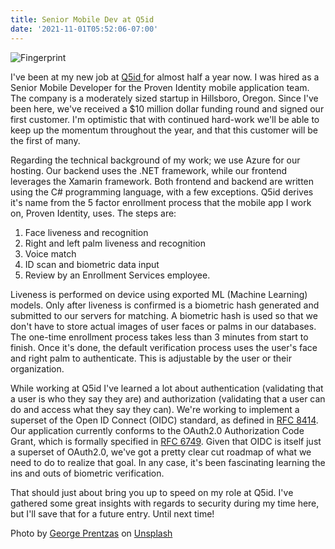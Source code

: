 ```yaml
---
title: Senior Mobile Dev at Q5id
date: '2021-11-01T05:52:06-07:00'
---
```

![Fingerprint](/blog-v3/assets/fingerprint.jpg)

I've been at my new job at [Q5id ](https://q5id.com/)for almost half a year now.  I was hired as a Senior Mobile Developer for the Proven Identity mobile application team.  The company is a moderately sized startup in Hillsboro, Oregon.  Since I've been here, we've received a $10 million dollar funding round and signed our first customer.  I'm optimistic that with continued hard-work we'll be able to keep up the momentum throughout the year, and that this customer will be the first of many.

Regarding the technical background of my work; we use Azure for our hosting.  Our backend uses the .NET framework, while our frontend leverages the Xamarin framework.  Both frontend and backend are written using the C# programming language, with a few exceptions.  Q5id derives it's name from the 5 factor enrollment process that the mobile app I work on, Proven Identity, uses.  The steps are: 

1. Face liveness and recognition
2. Right and left palm liveness and recognition
3. Voice match
4. ID scan and biometric data input
5. Review by an Enrollment Services employee.

Liveness is performed on device using exported ML  (Machine Learning) models.  Only after liveness is confirmed is a biometric hash generated and submitted to our servers for matching.  A biometric hash is used so that we don't have to store actual images of user faces or palms in our databases.   The one-time enrollment process takes less than 3 minutes from start to finish.  Once it's done, the default verification process uses the user's face and right palm to authenticate.  This is adjustable by the user or their organization.

While working at Q5id I've learned a lot about authentication (validating that a user is who they say they are) and authorization (validating that a user can do and access what they say they can).  We're working to implement a superset of the Open ID Connect (OIDC) standard, as defined in [RFC 8414](https://datatracker.ietf.org/doc/html/rfc8414).  Our application currently conforms to the OAuth2.0 Authorization Code Grant, which is formally specified in [RFC 6749](https://datatracker.ietf.org/doc/html/rfc6749).  Given that OIDC is itself just a superset of OAuth2.0, we've got a pretty clear cut roadmap of what we need to do to realize that goal.  In any case, it's been fascinating learning the ins and outs of biometric verification.

That should just about bring you up to speed on my role at Q5id.  I've gathered some great insights with regards to security during my time here, but I'll save that for a future entry.  Until next time!

Photo by <a href="https://unsplash.com/@georgeprentzas?utm_source=unsplash&utm_medium=referral&utm_content=creditCopyText">George Prentzas</a> on <a href="https://unsplash.com/s/photos/fingerprint?utm_source=unsplash&utm_medium=referral&utm_content=creditCopyText">Unsplash</a>
